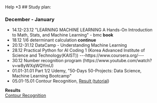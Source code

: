  Help *3 ## Study plan:
### December - January
<ul>
<li> 14.12-23.12    "LEARNING MACHINE LEARNING A Hands-On Introduction to Math, Stats, and Machine Learning" - bmc <strong>book</strong>
<li> 18.12          1/6 determinant calculation <strong> continue </strong>
<li> 20.12-31.12    DataCamp - Understanding Machine Learning
<li> 28.12          Practical Python for AI Coding 1 (Korea Advanced Institute of Science and Technology(KAIST))  ---https://www.coursera.org/---
<li> 30.12          Number recognition program (https://www.youtube.com/watch?v=w8yWXqWQYmU) 
<li> 01.01-31.01    Part 1/2 Udemy, "50-Days 50-Projects: Data Science, Machine Learning Bootcamp"
<li> 05.01-15.01    Contour Recognition, <a href = "https://www.youtube.com/watch?v=LsJzCdyyfbk">Result </a>(<a href = "https://www.youtube.com/watch?v=LsJzCdyyfbk">tutorial</a>)

</ul>
<strong>Results</strong><br>
<a href = "https://www.youtube.com/watch?v=en1Vy0UMdws"> Contour Recognition</a>

